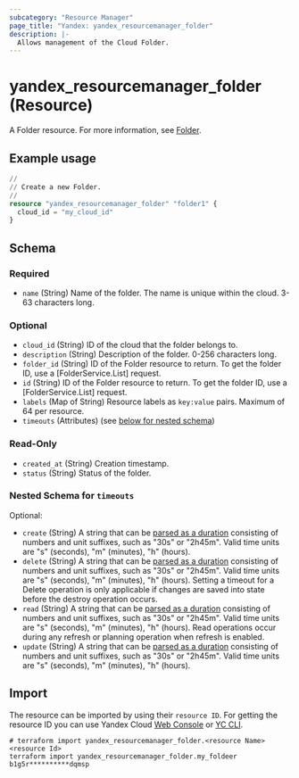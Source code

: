 ```yaml
---
subcategory: "Resource Manager"
page_title: "Yandex: yandex_resourcemanager_folder"
description: |-
  Allows management of the Cloud Folder.
---
```


# yandex_resourcemanager_folder (Resource)

A Folder resource. For more information, see [Folder](/docs/resource-manager/concepts/resources-hierarchy#folder).

## Example usage

```terraform
//
// Create a new Folder.
//
resource "yandex_resourcemanager_folder" "folder1" {
  cloud_id = "my_cloud_id"
}
```

<!-- schema generated by tfplugindocs -->
## Schema

### Required

- `name` (String) Name of the folder.
 The name is unique within the cloud. 3-63 characters long.

### Optional

- `cloud_id` (String) ID of the cloud that the folder belongs to.
- `description` (String) Description of the folder. 0-256 characters long.
- `folder_id` (String) ID of the Folder resource to return.
 To get the folder ID, use a [FolderService.List] request.
- `id` (String) ID of the Folder resource to return.
 To get the folder ID, use a [FolderService.List] request.
- `labels` (Map of String) Resource labels as `` key:value `` pairs. Maximum of 64 per resource.
- `timeouts` (Attributes) (see [below for nested schema](#nestedatt--timeouts))

### Read-Only

- `created_at` (String) Creation timestamp.
- `status` (String) Status of the folder.

<a id="nestedatt--timeouts"></a>
### Nested Schema for `timeouts`

Optional:

- `create` (String) A string that can be [parsed as a duration](https://pkg.go.dev/time#ParseDuration) consisting of numbers and unit suffixes, such as "30s" or "2h45m". Valid time units are "s" (seconds), "m" (minutes), "h" (hours).
- `delete` (String) A string that can be [parsed as a duration](https://pkg.go.dev/time#ParseDuration) consisting of numbers and unit suffixes, such as "30s" or "2h45m". Valid time units are "s" (seconds), "m" (minutes), "h" (hours). Setting a timeout for a Delete operation is only applicable if changes are saved into state before the destroy operation occurs.
- `read` (String) A string that can be [parsed as a duration](https://pkg.go.dev/time#ParseDuration) consisting of numbers and unit suffixes, such as "30s" or "2h45m". Valid time units are "s" (seconds), "m" (minutes), "h" (hours). Read operations occur during any refresh or planning operation when refresh is enabled.
- `update` (String) A string that can be [parsed as a duration](https://pkg.go.dev/time#ParseDuration) consisting of numbers and unit suffixes, such as "30s" or "2h45m". Valid time units are "s" (seconds), "m" (minutes), "h" (hours).

## Import

The resource can be imported by using their `resource ID`. For getting the resource ID you can use Yandex Cloud [Web Console](https://console.yandex.cloud) or [YC CLI](https://yandex.cloud/docs/cli/quickstart).

```shell
# terraform import yandex_resourcemanager_folder.<resource Name> <resource Id>
terraform import yandex_resourcemanager_folder.my_foldeer b1g5r**********dqmsp
```
